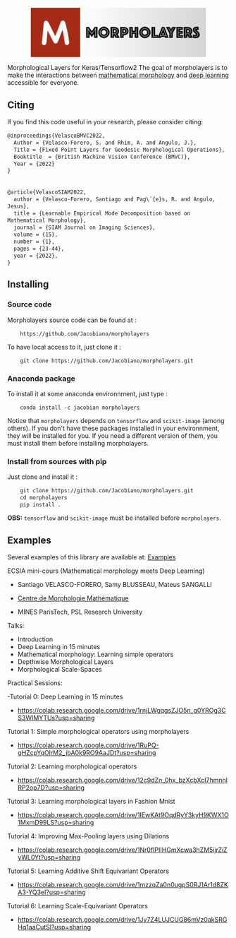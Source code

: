 <img src="https://github.com/Jacobiano/morpholayers/blob/master/logo.png" alt="morpholayers" width="400px" style="display: block; margin-left: auto; margin-right: auto"/>



Morphological Layers for Keras/Tensorflow2
The goal of morpholayers is to make the interactions between [mathematical morphology](https://en.wikipedia.org/wiki/Mathematical_morphology) and [deep learning](https://en.wikipedia.org/wiki/Deep_learning) accessible for everyone.

## Citing

 If you find this code useful in your research, please consider citing:

    @inproceedings{VelascoBMVC2022,
      Author = {Velasco-Forero, S. and Rhim, A. and Angulo, J.},
      Title = {Fixed Point Layers for Geodesic Morphological Operations},
      Booktitle  = {British Machine Vision Conference (BMVC)},
      Year = {2022}
    }


    @article{VelascoSIAM2022,
      author = {Velasco-Forero, Santiago and Pag\`{e}s, R. and Angulo, Jesus},
      title = {Learnable Empirical Mode Decomposition based on Mathematical Morphology},
      journal = {SIAM Journal on Imaging Sciences},
      volume = {15},
      number = {1},
      pages = {23-44},
      year = {2022},
    }

## Installing


### Source code

Morpholayers source code can be found at :

        https://github.com/Jacobiano/morpholayers

To have local access to it, just clone it :

        git clone https://github.com/Jacobiano/morpholayers.git

### Anaconda package

To install it at some anaconda environnment, just type :

        conda install -c jacobian morpholayers

Notice that `morpholayers` depends on `tensorflow` and `scikit-image` (among others). If you don't have these packages installed in your environnment, they will be installed for you. If you need a different version of them, you must install them before installing morpholayers.

### Install from sources with pip

Just clone and install it :

        git clone https://github.com/Jacobiano/morpholayers.git
        cd morpholayers
        pip install .

**OBS:** `tensorflow` and `scikit-image` must be installed before `morpholayers`.

## Examples

Several examples of this library are available at:
[Examples](http://www.cmm.mines-paristech.fr/~velasco/morpholayers/)


ECSIA mini-cours (Mathematical morphology meets Deep Learning)

* Santiago VELASCO-FORERO, Samy BLUSSEAU, Mateus SANGALLI

* [Centre de Morphologie Mathématique](http://www.cmm.mines-paristech.fr/)
* MINES ParisTech, PSL Research University

Talks:
- Introduction
- Deep Learning in 15 minutes
- Mathematical morphology: Learning simple operators
- Depthwise Morphological Layers 
- Morphological Scale-Spaces

Practical Sessions:

-Tutorial 0: Deep Learning in 15 minutes 
* https://colab.research.google.com/drive/1rnjLWgqgsZJO5n_g0YROg3CS3WIMYTUs?usp=sharing

Tutorial 1: Simple morphological operators using morpholayers
* https://colab.research.google.com/drive/1RuPQ-qHZcpYqOlrM2_jbA0k9RO9AaJDt?usp=sharing

Tutorial 2: Learning morphological operators
* https://colab.research.google.com/drive/12c9dZn_0hx_bzXcbXcI7hmnnlRP2op7D?usp=sharing

Tutorial 3: Learning morphological layers in Fashion Mnist
* https://colab.research.google.com/drive/1IEwKAt9OqdRyY3kyH9KWX1O1MxmD99LS?usp=sharing

Tutorial 4: Improving Max-Pooling layers using Dilations
* https://colab.research.google.com/drive/1Nr0fIPIIHGmXcwa3hZM5ijrZiZyWL0Yt?usp=sharing

Tutorial 5: Learning Additive Shift Equivariant Operators
* https://colab.research.google.com/drive/1mzzqZa0n0ugpS0RJ1Ar1d8ZKA3-YQ3eI?usp=sharing

Tutorial 6: Learning Scale-Equivariant Operators
* https://colab.research.google.com/drive/1Jy7Z4LUJCUG86mVz0akSRGHq1aaCutSl?usp=sharing
